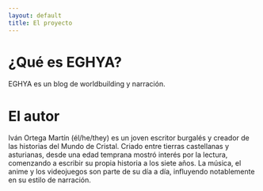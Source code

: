 ```yaml
---
layout: default
title: El proyecto
---
```


# ¿Qué es EGHYA?

EGHYA es un blog de worldbuilding y narración.

# El autor

Iván Ortega Martín (él/he/they) es un joven escritor burgalés y creador de las historias del Mundo de Cristal. Criado entre tierras castellanas y asturianas, desde una edad temprana mostró interés por la lectura, comenzando a escribir su propia historia a los siete años.
La música, el anime y los videojuegos son parte de su día a día, influyendo notablemente en su estilo de narración.